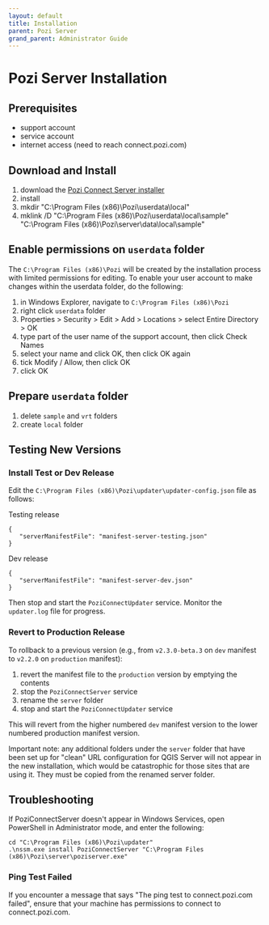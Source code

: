 ```yaml
---
layout: default
title: Installation
parent: Pozi Server
grand_parent: Administrator Guide
---
```


# Pozi Server Installation

## Prerequisites

* support account
* service account
* internet access (need to reach connect.pozi.com)

## Download and Install

1. download the [Pozi Connect Server installer](https://connect.pozi.com/installer/PoziConnectInstaller.exe)
2. install
3. mkdir "C:\Program Files (x86)\Pozi\userdata\local"
4. mklink /D "C:\Program Files (x86)\Pozi\userdata\local\sample" "C:\Program Files (x86)\Pozi\server\data\local\sample"

## Enable permissions on `userdata` folder

The `C:\Program Files (x86)\Pozi` will be created by the installation process with limited permissions for editing. To enable your user account to make changes within the userdata folder, do the following:

1. in Windows Explorer, navigate to `C:\Program Files (x86)\Pozi`
2. right click `userdata` folder
3. Properties > Security > Edit > Add > Locations > select Entire Directory > OK
4. type part of the user name of the support account, then click Check Names
5. select your name and click OK, then click OK again
6. tick Modify / Allow, then click OK
7. click OK

## Prepare `userdata` folder

1. delete `sample` and `vrt` folders
2. create `local` folder

## Testing New Versions

### Install Test or Dev Release

Edit the `C:\Program Files (x86)\Pozi\updater\updater-config.json` file as follows:

Testing release

```
{
   "serverManifestFile": "manifest-server-testing.json"
}
```

Dev release

```
{
   "serverManifestFile": "manifest-server-dev.json"
}
```

Then stop and start the `PoziConnectUpdater` service. Monitor the `updater.log` file for progress.

### Revert to Production Release

To rollback to a previous version (e.g., from `v2.3.0-beta.3` on `dev` manifest to `v2.2.0` on `production` manifest):

1. revert the manifest file to the `production` version by emptying the contents
2. stop the `PoziConnectServer` service
3. rename the `server` folder
4. stop and start the `PoziConnectUpdater` service

This will revert from the higher numbered `dev` manifest version to the lower numbered production manifest version.

Important note: any additional folders under the `server` folder that have been set up for "clean" URL configuration for QGIS Server will not appear in the new installation, which would be catastrophic for those sites that are using it. They must be copied from the renamed server folder.

## Troubleshooting

If PoziConnectServer doesn't appear in Windows Services, open PowerShell in Administrator mode, and enter the following:

```
cd "C:\Program Files (x86)\Pozi\updater"
.\nssm.exe install PoziConnectServer "C:\Program Files (x86)\Pozi\server\poziserver.exe"
```

### Ping Test Failed

If you encounter a message that says "The ping test to connect.pozi.com failed", ensure that your machine has permissions to connect to connect.pozi.com.
